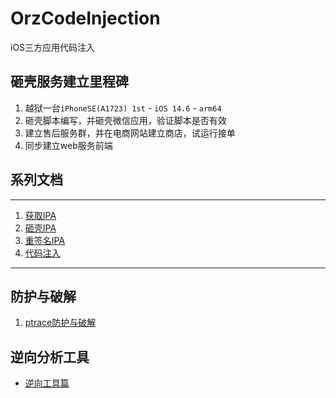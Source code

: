 # OrzCodeInjection

iOS三方应用代码注入

## 砸壳服务建立里程碑

1. 越狱一台`iPhoneSE(A1723) 1st` - `iOS 14.6` - `arm64`
1. 砸壳脚本编写，并砸壳微信应用，验证脚本是否有效
1. 建立售后服务群，并在电商网站建立商店，试运行接单
1. 同步建立web服务前端

## 系列文档

---

1. [获取IPA](./docs/get_ipa.md)
1. [砸壳IPA](./docs/crack_ipa.md)
1. [重签名IPA](./docs/ipa_resign.md)
1. [代码注入](./docs/code_injection.md)

---

## 防护与破解

1. [ptrace防护与破解](./docs/ptrace_crack.md)


## 逆向分析工具

- [逆向工具篇](./docs/reverse_tools.md)



